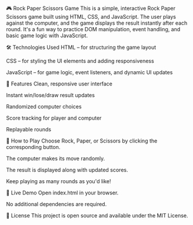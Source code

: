 🎮 Rock Paper Scissors Game
This is a simple, interactive Rock Paper Scissors game built using HTML, CSS, and JavaScript. The user plays against the computer, and the game displays the result instantly after each round. It's a fun way to practice DOM manipulation, event handling, and basic game logic with JavaScript.

🛠️ Technologies Used
HTML – for structuring the game layout

CSS – for styling the UI elements and adding responsiveness

JavaScript – for game logic, event listeners, and dynamic UI updates

🚀 Features
Clean, responsive user interface

Instant win/lose/draw result updates

Randomized computer choices

Score tracking for player and computer

Replayable rounds

🎯 How to Play
Choose Rock, Paper, or Scissors by clicking the corresponding button.

The computer makes its move randomly.

The result is displayed along with updated scores.

Keep playing as many rounds as you'd like!

📁 Live Demo
Open index.html in your browser.

No additional dependencies are required.

📄 License
This project is open source and available under the MIT License.

